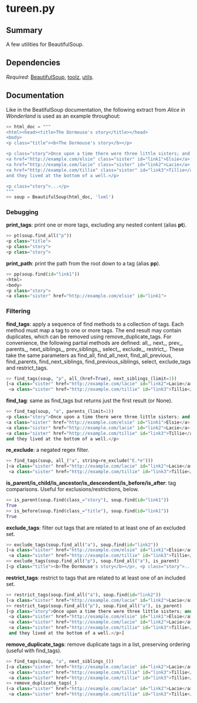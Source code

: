 # tureen.py

## Summary 
A few utilities for BeautifulSoup.

## Dependencies
*Required*: [BeautifulSoup](https://www.crummy.com/software/BeautifulSoup/bs4/doc/), [toolz](http://toolz.readthedocs.io/en/latest/index.html), [utils](utils.md).

## Documentation

Like in the BeatifulSoup documentation, the following extract from *Alice in Wonderland* is used as an example throughout:

```python
>> html_doc = """
<html><head><title>The Dormouse's story</title></head>
<body>
<p class="title"><b>The Dormouse's story</b></p>

<p class="story">Once upon a time there were three little sisters; and their names were
<a href="http://example.com/elsie" class="sister" id="link1">Elsie</a>,
<a href="http://example.com/lacie" class="sister" id="link2">Lacie</a> and
<a href="http://example.com/tillie" class="sister" id="link3">Tillie</a>;
and they lived at the bottom of a well.</p>

<p class="story">...</p>
"""
>> soup = BeautifulSoup(html_doc, 'lxml')
```

### Debugging

**print_tags**: print one or more tags, excluding any nested content (alias **pt**).

```python
>> pt(soup.find_all("p"))
<p class="title">
<p class="story">
<p class="story">
```

**print_path**: print the path from the root down to a tag (alias **pp**).

```python
>> pp(soup.find(id="link1"))
<html>
<body>
<p class="story">
<a class="sister" href="http://example.com/elsie" id="link1">
```

### Filtering

**find_tags**: apply a sequence of find methods to a collection of tags. Each method must map a tag to one or more tags. The end result may contain duplicates, which can be removed using remove\_duplicate\_tags. For convenience, the following partial methods are defined: all\_, next\_, prev\_, parents\_, next\_siblings\_, prev\_siblings\_, select\_, exclude\_, restrict\_. These take the same parameters as find_all, find_all_next, find_all_previous, find_parents, find_next_siblings, find_previous_siblings, select, exclude_tags and restrict_tags. 

```python
>> find_tags(soup, "p", all_(href=True), next_siblings_(limit=1))
[<a class="sister" href="http://example.com/lacie" id="link2">Lacie</a>,
 <a class="sister" href="http://example.com/tillie" id="link3">Tillie</a>]
```

**find_tag**: same as find_tags but returns just the first result (or None).

```python
>> find_tag(soup, "a", parents_(limit=1))
<p class="story">Once upon a time there were three little sisters; and their names were
<a class="sister" href="http://example.com/elsie" id="link1">Elsie</a>,
<a class="sister" href="http://example.com/lacie" id="link2">Lacie</a> and
<a class="sister" href="http://example.com/tillie" id="link3">Tillie</a>;
and they lived at the bottom of a well.</p>
```

**re_exclude**: a negated regex filter.

```python
>> find_tags(soup, all_("a", string=re_exclude("E.*e")))
[<a class="sister" href="http://example.com/lacie" id="link2">Lacie</a>,
 <a class="sister" href="http://example.com/tillie" id="link3">Tillie</a>]
```

**is_parent/is_child/is_ancestor/is_descendent/is_before/is_after**: tag comparisons. Useful for exclusions/restrictions, below.

```python
>> is_parent(soup.find(class_="story"), soup.find(id="link1"))
True
>> is_before(soup.find(class_="title"), soup.find(id="link1"))
True
```

**exclude_tags**: filter out tags that are related to at least one of an excluded set.

```python
>> exclude_tags(soup.find_all("a"), soup.find(id="link2"))
[<a class="sister" href="http://example.com/elsie" id="link1">Elsie</a>,
 <a class="sister" href="http://example.com/tillie" id="link3">Tillie</a>]
>> exclude_tags(soup.find_all("p"), soup.find_all("a"), is_parent)
[<p class="title"><b>The Dormouse's story</b></p>, <p class="story">...</p>]
```

**restrict_tags**: restrict to tags that are related to at least one of an included set.

```python
>> restrict_tags(soup.find_all("a"), soup.find(id="link2"))
[<a class="sister" href="http://example.com/lacie" id="link2">Lacie</a>]
>> restrict_tags(soup.find_all("p"), soup.find_all("a"), is_parent)
[<p class="story">Once upon a time there were three little sisters; and their names were
 <a class="sister" href="http://example.com/elsie" id="link1">Elsie</a>,
 <a class="sister" href="http://example.com/lacie" id="link2">Lacie</a> and
 <a class="sister" href="http://example.com/tillie" id="link3">Tillie</a>;
 and they lived at the bottom of a well.</p>]
```

**remove_duplicate_tags**: remove duplicate tags in a list, preserving ordering (useful with find_tags).

```python
>> find_tags(soup, "a", next_siblings_())
[<a class="sister" href="http://example.com/lacie" id="link2">Lacie</a>,
 <a class="sister" href="http://example.com/tillie" id="link3">Tillie</a>,
 <a class="sister" href="http://example.com/tillie" id="link3">Tillie</a>]
>> remove_duplicate_tags(_)
(<a class="sister" href="http://example.com/lacie" id="link2">Lacie</a>,
 <a class="sister" href="http://example.com/tillie" id="link3">Tillie</a>)
```